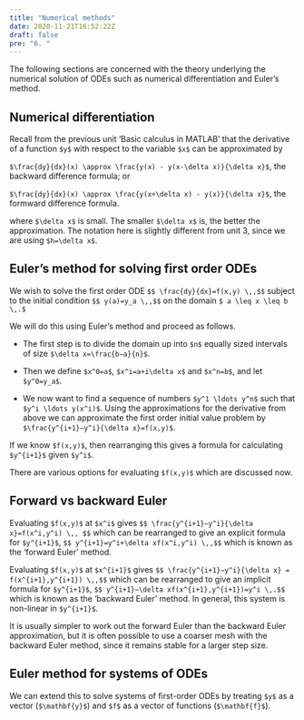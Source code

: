 ```yaml
---
title: "Numerical methods"
date: 2020-11-21T16:52:22Z
draft: false
pre: "6. "
---
```


The following sections are concerned with the theory underlying the numerical solution of ODEs such as numerical differentiation and Euler’s method.


## Numerical differentiation



Recall from the previous unit ‘Basic calculus in MATLAB’ that the derivative of a function `$y$` with respect to the variable `$x$` can be approximated by

`$\frac{dy}{dx}(x) \approx \frac{y(x) - y(x-\delta x)}{\delta x}$`, the backward difference formula; or

`$\frac{dy}{dx}(x) \approx \frac{y(x+\delta x) - y(x)}{\delta x}$`, the formward difference formula.

where `$\delta x$` is small. The smaller `$\delta x$` is, the better the approximation. The notation here is slightly different from unit 3, since we are using `$h=\delta x$`.


## Euler’s method for solving first order ODEs

We wish to solve the first order ODE
`$$ \frac{dy}{dx}=f(x,y) \,,$$`
subject to the initial condition
`$$ y(a)=y_a \,,$$`
on the domain `$ a \leq x \leq b \,.$`

We will do this using Euler’s method and proceed as follows.

- The first step is to divide the domain up into `$n$` equally sized intervals of size `$\delta x=\frac{b−a}{n}$`.

- Then we define `$x^0=a$`, `$x^i=a+i\delta x$` and `$x^n=b$`, and let `$y^0=y_a$`.


- We now want to find a sequence of numbers `$y^1 \ldots y^n$` such that `$y^i \ldots y(x^i)$`. Using the approximations for the derivative from above we can approximate the first order initial value problem by `$\frac{y^{i+1}−y^i}{\delta x}=f(x,y)$`.

If we know `$f(x,y)$`, then rearranging this gives a formula for calculating `$y^{i+1}$` given `$y^i$`.

There are various options for evaluating `$f(x,y)$` which are discussed now.



## Forward vs backward Euler

Evaluating `$f(x,y)$` at `$x^i$` gives
`$$ \frac{y^{i+1}−y^i}{\delta x}=f(x^i,y^i) \,, $$`
which can be rearranged to give an explicit formula for `$y^{i+1}$`,
`$$ y^{i+1}=y^i+\delta xf(x^i,y^i) \,,$$`
which is known as the ‘forward Euler’ method.

Evaluating `$f(x,y)$` at `$x^{i+1}$` gives
`$$ \frac{y^{i+1}−y^i}{\delta x} = f(x^{i+1},y^{i+1}) \,,$$`
which can be rearranged to give an implicit formula for `$y^{i+1}$`,
`$$ y^{i+1}−\delta xf(x^{i+1},y^{i+1})=y^i \,.$$`
which is known as the ‘backward Euler’ method. In general, this system is non-linear in `$y^{i+1}$`.

It is usually simpler to work out the forward Euler than the backward Euler approximation, but it is often possible to use a coarser mesh with the backward Euler method, since it remains stable for a larger step size.


## Euler method for systems of ODEs

We can extend this to solve systems of first-order ODEs by treating `$y$` as a vector (`$\mathbf{y}$`) and `$f$` as a vector of functions (`$\mathbf{f}$`).

